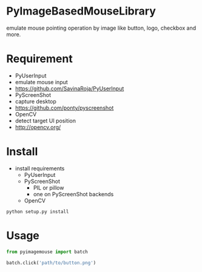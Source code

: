 PyImageBasedMouseLibrary
========================

emulate mouse pointing operation by image like button, logo, checkbox and more.



# Requirement
- PyUserInput
 - emulate mouse input
 - https://github.com/SavinaRoja/PyUserInput
- PyScreenShot
 - capture desktop
 - https://github.com/ponty/pyscreenshot
- OpenCV
 - detect target UI position 
 - http://opencv.org/ 

# Install
- install requirements
    - PyUserInput
    - PyScreenShot
        - PIL or pillow
        - one on PyScreenShot backends 
    - OpenCV

```
python setup.py install
```

# Usage

``` python
from pyimagemouse import batch

batch.click('path/to/button.png')
```

